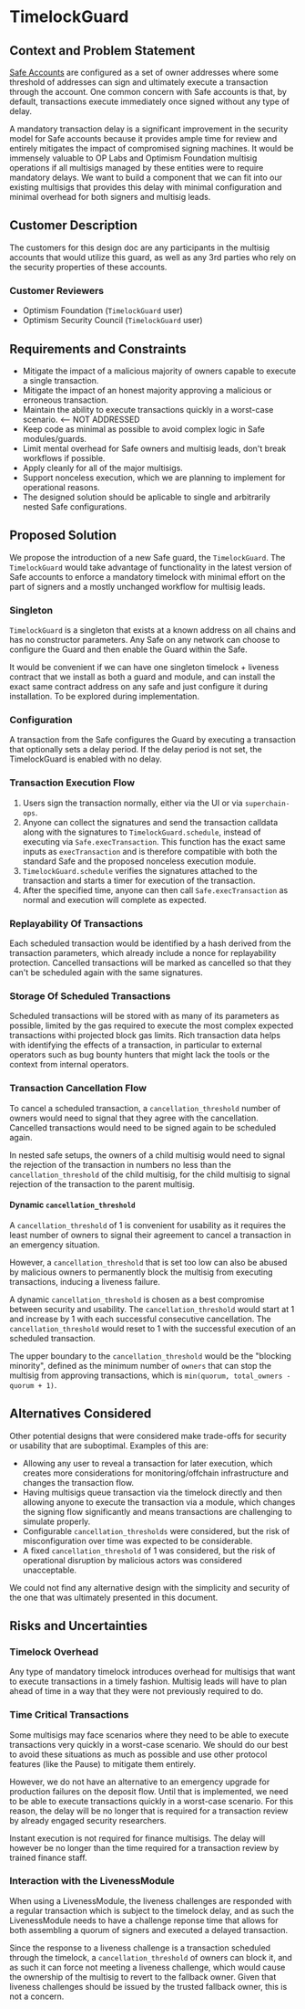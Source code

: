 # TimelockGuard

## Context and Problem Statement

<!-- The Context and Problem Statement section is one of the most critical parts of the design
document process. Use this section to clearly highlight the background context for the problem,
the specific issues being faced by customers, and any constraints on a solution as defined either
by customers or by technical limitations. Context and Problem Statement is an opportunity to tell
the story that helps to motivate the rest of the design document. -->

[Safe Accounts](https://safe.global) are configured as a set of owner addresses where some
threshold of addresses can sign and ultimately execute a transaction through the account. One
common concern with Safe accounts is that, by default, transactions execute immediately once signed
without any type of delay.

A mandatory transaction delay is a significant improvement in the security model for Safe accounts
because it provides ample time for review and entirely mitigates the impact of compromised signing
machines. It would be immensely valuable to OP Labs and Optimism Foundation multisig operations if
all multisigs managed by these entities were to require mandatory delays. We want to build a
component that we can fit into our existing multisigs that provides this delay with minimal
configuration and minimal overhead for both signers and multisig leads.

## Customer Description

<!-- Provide a brief summary of the customers for this design document. -->

The customers for this design doc are any participants in the multisig accounts that would utilize
this guard, as well as any 3rd parties who rely on the security properties of these accounts.

### Customer Reviewers

<!-- Identify at least one customer who should be involved in the review of this document. -->

- Optimism Foundation (`TimelockGuard` user)
- Optimism Security Council (`TimelockGuard` user)

## Requirements and Constraints

<!-- Identify the solution requirements and any additional design constraints from the Context and
Problem Statement section in a bulleted list. -->

- Mitigate the impact of a malicious majority of owners capable to execute a single transaction.
- Mitigate the impact of an honest majority approving a malicious or erroneous transaction.
- Maintain the ability to execute transactions quickly in a worst-case scenario. <-- NOT ADDRESSED
- Keep code as minimal as possible to avoid complex logic in Safe modules/guards.
- Limit mental overhead for Safe owners and multisig leads, don't break workflows if possible.
- Apply cleanly for all of the major multisigs.
- Support nonceless execution, which we are planning to implement for operational reasons.
- The designed solution should be aplicable to single and arbitrarily nested Safe configurations.

## Proposed Solution

<!-- Explain the solution that you believe best addresses the problem described above. -->

We propose the introduction of a new Safe guard, the `TimelockGuard`. The `TimelockGuard` would
take advantage of functionality in the latest version of Safe accounts to enforce a mandatory
timelock with minimal effort on the part of signers and a mostly unchanged workflow for multisig
leads.

### Singleton

`TimelockGuard` is a singleton that exists at a known address on all chains and has no constructor
parameters. Any Safe on any network can choose to configure the Guard and then enable the Guard
within the Safe.

It would be convenient if we can have one singleton timelock + liveness contract that we install
as both a guard and module, and can install the exact same contract address on any safe and just
configure it during installation. To be explored during implementation.

### Configuration

A transaction from the Safe configures the Guard by executing a transaction that optionally sets
a delay period. If the delay period is not set, the TimelockGuard is enabled with no delay.

### Transaction Execution Flow

1. Users sign the transaction normally, either via the UI or via `superchain-ops`.
2. Anyone can collect the signatures and send the transaction calldata along with the signatures
  to `TimelockGuard.schedule`, instead of executing via `Safe.execTransaction`. This function has
  the exact same inputs as `execTransaction` and is therefore compatible with both the standard
  Safe and the proposed nonceless execution module.
3. `TimelockGuard.schedule` verifies the signatures attached to the transaction and starts a timer
  for execution of the transaction.
4. After the specified time, anyone can then call `Safe.execTransaction` as normal and execution
  will complete as expected.

### Replayability Of Transactions
Each scheduled transaction would be identified by a hash derived from the transaction parameters,
which already include a nonce for replayability protection. Cancelled transactions will be marked
as cancelled so that they can't be scheduled again with the same signatures.

### Storage Of Scheduled Transactions
Scheduled transactions will be stored with as many of its parameters as possible, limited by the
gas required to execute the most complex expected transactions withi projected block gas limits.
Rich transaction data helps with identifying the effects of a transaction, in particular to
external operators such as bug bounty hunters that might lack the tools or the context from
internal operators.

### Transaction Cancellation Flow
To cancel a scheduled transaction, a `cancellation_threshold` number of owners would need to
signal that they agree with the cancellation. Cancelled transactions would need to be signed again
to be scheduled again.

In nested safe setups, the owners of a child multisig would need to signal the rejection of the
transaction in numbers no less than the `cancellation_threshold` of the child multisig, for the
child multisig to signal rejection of the transaction to the parent multisig.

#### Dynamic `cancellation_threshold`
A `cancellation_threshold` of 1 is convenient for usability as it requires the least
number of owners to signal their agreement to cancel a transaction in an emergency situation.

However, a `cancellation_threshold` that is set too low can also be abused by malicious owners to
permanently block the multisig from executing transactions, inducing a liveness failure.

A dynamic `cancellation_threshold` is chosen as a best compromise between security and usability.
The `cancellation_threshold` would start at 1 and increase by 1 with each successful consecutive
cancellation. The `cancellation_threshold` would reset to 1 with the successful execution of an
scheduled transaction.

The upper boundary to the `cancellation_threshold` would be the "blocking minority", defined as
the minimum number of `owners` that can stop the multisig from approving transactions, which is
`min(quorum, total_owners - quorum + 1)`.

## Alternatives Considered
<!-- Describe any alternatives that were considered during the development of this design. Explain
why the alternative designs were ultimately not chosen and where they failed to meet the product
requirements. -->

Other potential designs that were considered make trade-offs for security or usability that are
suboptimal. Examples of this are:

- Allowing any user to reveal a transaction for later execution, which creates more considerations
  for monitoring/offchain infrastructure and changes the transaction flow.
- Having multisigs queue transaction via the timelock directly and then allowing anyone to execute
  the transaction via a module, which changes the signing flow significantly and means transactions
  are challenging to simulate properly.
- Configurable `cancellation_thresholds` were considered, but the risk of misconfiguration over
  time was expected to be considerable.
- A fixed `cancellation_threshold` of 1 was considered, but the risk of operational disruption by
  malicious actors was considered unacceptable.

We could not find any alternative design with the simplicity and security of the one that was
ultimately presented in this document.

## Risks and Uncertainties

<!-- Explain any risks and uncertainties that this design includes. Highlight aspects of the design
that remain unclear and any potential issues we may face down the line. -->

### Timelock Overhead
Any type of mandatory timelock introduces overhead for multisigs that want to execute transactions
in a timely fashion. Multisig leads will have to plan ahead of time in a way that they were not
previously required to do.

### Time Critical Transactions
Some multisigs may face scenarios where they need to be able to execute transactions very quickly
in a worst-case scenario. We should do our best to avoid these situations as much as possible and
use other protocol features (like the Pause) to mitigate them entirely.

However, we do not have an alternative to an emergency upgrade for production failures on the
deposit flow. Until that is implemented, we need to be able to execute transactions quickly in a
worst-case scenario. For this reason, the delay will be no longer that is required for a
transaction review by already engaged security researchers.

Instant execution is not required for finance multisigs. The delay will however be no longer than
the time required for a transaction review by trained finance staff.

### Interaction with the LivenessModule
When using a LivenessModule, the liveness challenges are responded with a regular transaction which
is subject to the timelock delay, and as such the LivenessModule needs to have a challenge reponse
time that allows for both assembling a quorum of signers and executed a delayed transaction.

Since the response to a liveness challenge is a transaction scheduled through the timelock, a
`cancellation_threshold` of owners can block it, and as such it can force not meeting a liveness
challenge, which would cause the ownership of the multisig to revert to the fallback owner. Given
that liveness challenges should be issued by the trusted fallback owner, this is not a concern.

